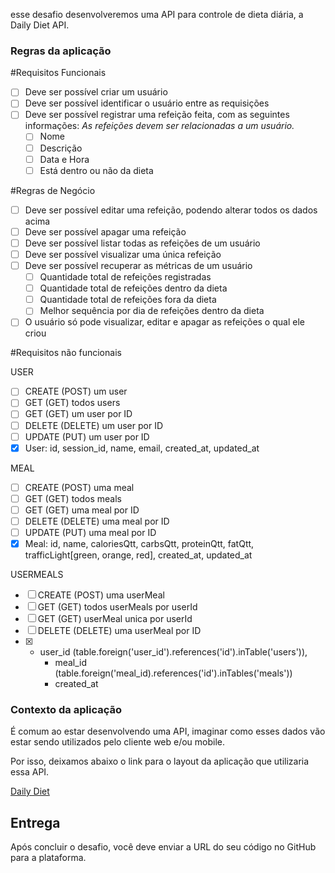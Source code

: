 esse desafio desenvolveremos uma API para controle de dieta diária, a Daily Diet API.

### Regras da aplicação

#Requisitos Funcionais

- [ ] Deve ser possível criar um usuário
- [ ] Deve ser possível identificar o usuário entre as requisições
- [ ] Deve ser possível registrar uma refeição feita, com as seguintes informações:
      _As refeições devem ser relacionadas a um usuário._
  - [ ] Nome
  - [ ] Descrição
  - [ ] Data e Hora
  - [ ] Está dentro ou não da dieta

#Regras de Negócio

- [ ] Deve ser possível editar uma refeição, podendo alterar todos os dados acima
- [ ] Deve ser possível apagar uma refeição
- [ ] Deve ser possível listar todas as refeições de um usuário
- [ ] Deve ser possível visualizar uma única refeição
- [ ] Deve ser possível recuperar as métricas de um usuário
  - [ ] Quantidade total de refeições registradas
  - [ ] Quantidade total de refeições dentro da dieta
  - [ ] Quantidade total de refeições fora da dieta
  - [ ] Melhor sequência por dia de refeições dentro da dieta
- [ ] O usuário só pode visualizar, editar e apagar as refeições o qual ele criou

#Requisitos não funcionais

USER

- [ ] CREATE (POST) um user
- [ ] GET (GET) todos users
- [ ] GET (GET) um user por ID
- [ ] DELETE (DELETE) um user por ID
- [ ] UPDATE (PUT) um user por ID
- [x] User: id, session_id, name, email, created_at, updated_at

MEAL

- [ ] CREATE (POST) uma meal
- [ ] GET (GET) todos meals
- [ ] GET (GET) uma meal por ID
- [ ] DELETE (DELETE) uma meal por ID
- [ ] UPDATE (PUT) uma meal por ID
- [x] Meal: id, name, caloriesQtt, carbsQtt, proteinQtt, fatQtt, trafficLight[green, orange, red], created_at, updated_at

USERMEALS

- [ ] CREATE (POST) uma userMeal
- [ ] GET (GET) todos userMeals por userId
- [ ] GET (GET) userMeal unica por userId
- [ ] DELETE (DELETE) uma userMeal por ID
- [x] - user_id (table.foreign('user_id').references('id').inTable('users')),
    - meal_id (table.foreign('meal_id).references('id').inTables('meals'))
    - created_at

### Contexto da aplicação

É comum ao estar desenvolvendo uma API, imaginar como esses dados vão estar sendo utilizados pelo cliente web e/ou mobile.

Por isso, deixamos abaixo o link para o layout da aplicação que utilizaria essa API.

[Daily Diet](https://www.figma.com/community/file/1218573349379609244)

## Entrega

Após concluir o desafio, você deve enviar a URL do seu código no GitHub para a plataforma.
